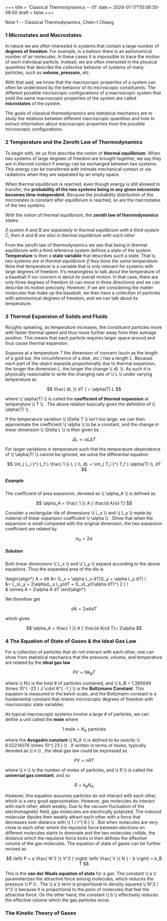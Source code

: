 +++
title = 'Classical Thermodynamics -- 01'
date = 2024-01-17T10:06:30-08:00
draft = false
+++

Note 1 -- Classical Thermodynamics, Chien-I Chiang
<!--more-->

### 1 Microstates and Macrostates

In nature we are often interested in systems that contain a large number of
**degrees of freedom**. For example, in a balloon there is an astronomical
number of air molecules. In these cases it is impossible to trace the motion of
each individual particle. Instead, we are often interested in the physical
quantities that describe the *collective* behavior of systems of many
particles, such as **volume, pressure,** etc. 

With that said, we know that the macroscopic properties of a system can often
be understood by the behavior of its microscopic constituents. The different
possible microscopic configurations of a macroscopic system that yield the same
macroscopic properties of the system are called **microstates** of the system. 

The goals of classical thermodynamics and statistical mechanics are to study
the relations between different macroscopic quantities and how to extract
information about macroscopic properties from the possible microscopic
configurations. 

### 2 Temperature and the Zeroth Law of Thermodynamics

To begin with, let us first describe the notion of **thermal equilibrium**.
When two systems of large degrees of freedom are brought together, we say they
are in _thermal contact_ if energy can be exchanged between two systems. This
energy can be transferred with intimate mechanical contact or via radiations
when they are separated by an empty space. 

When thermal equilibrium is reached, even though energy is still allowed to
transfer, the __probability of the two systems being in any given microstate
becomes time-independent__. Because the probability distribution of the
microstates is constant after equilibrium is reached, so are the macrostates of
the two systems. 


With the notion of thermal equilibrium, the **zeroth law of thermodynamics**
states: 

_if system A and B are separately in thermal equilibrium with a third system C,
then A and B are also in thermal equilibrium with each other_

From the zeroth law of thermodynamics we see that being in thermal equilibrium
with a third reference system defines a state of the system. __Temperature__ is
then a __state variable__ that describes such a state. That is, _two systems
are in thermal equilibrium if they have the same temperature._ Note that temperature is a variable that is only relevant for systems with large degrees of freedom. It’s meaningless to talk about the temperature of a baseball if our concern is about its overall motion. In that case, there are only three degrees of freedom (it can move in three directions) and we can describe its motion precisely. However, if we are considering the matter molecules that make up the baseball, we then have a collection of particles with astronomical degrees of freedom, and we can talk about its temperature.

### 3 Thermal Expansion of Solids and Fluids

Roughly speaking, as temperature increases, the constituent particles move with
faster thermal speed and thus move further away from their average position.
This means that each particle requires larger space around and thus cause
thermal expansion. 

Suppose at a temperature _T_ the dimension of concern (such as the length of
a gold bar, the circumference of a disk, etc.) has a length _L_. Because each
part of the object expands proportionally due to thermal expansion, the longer
the dimension _L_, the longer the change \\( dL \\). As such it is physically
reasonable to write the changing rate of \\( L \\) under varying temperature as 

$$ \frac{ dL }{ dT } = \alpha(T) L $$ 

where \\( \alpha(T) \\) is called the __coefficient of thermal expansion__ at
temperature \\( T \\) . The above relation basically gives the definition of \\( \alpha(T) \\) . 


If the temperature variation \\( \Delta T \\) isn't too large, we can then
approximate the coefficient \\( \alpha \\) to be a constant, and the change in
linear dimension \\( \Delta L \\) is then given by 

$$ \Delta L \simeq \alpha L \Delta T $$ 

For larger variations in temperature such that the temperature-dependence of \\( \alpha(T) \\) cannot be ignored, we solve the differential equation 

$$ \int_{ L_i }^{ L_f } \frac{ 1 }{ L } \\,  dL = \int_{ T_i }^{ T_f
} \alpha(T) \\,  dT  $$ 

##### Example

The coefficient of area expansion, denoted as \\( \alpha_A \\) is defined as 

$$ \alpha_A = \frac{ 1 }{ A } \frac{d A}{d T} $$ 

Consider a rectangular tile of dimensions \\( L_x \\) and \\( L_y \\) made by
material of linear expansion coefficient \\( \alpha \\) . Show that when the
expansion is small compared with the original dimension, the two expansion
coefficient are related by 

$$ \alpha_A = 2\alpha $$ 

##### Solution 

Both linear dimensions \\( L_x \\) and \\( L_y \\) expand according to the
above equations. Thus the expanded area of the tile is 

\begin{align*}
    A + dA &= (L_x + \alpha L_x dT)(L_y + \alpha L_y dT) \\\
           &= L_xL_y + 2\alpha(L_x L_y)dT + (L_xL_y)(\alpha dT)^{ 2 }  \\\
           & \simeq A + 2\alpha A dT
\end{align*}

We therefore get 

$$ dA = 2\alpha A dT $$ 

which gives

$$ \alpha_A = \frac{ 1 }{ A } \frac{d A}{d T}= 2\alpha $$ 

### 4 The Equation of State of Gases & the Ideal Gas Law

For a collection of particles that do not interact with each other, one can
show from statistical mechanics that the pressure, volume, and temperature are
related by the __ideal gas law__

$$ PV = Nk_B T $$ 

where \\(  N\\) is the total # of particles contained, and \\( k_B = 1.380649
\times 10^{ -23 } J \cdot K^{ -1 }   \\) is the __Boltzmann Constant__. This
equation is measured in the kelvin scale, and the Boltzmann constant is
a fundamental constant that relates microscopic degrees of freedom with
macroscopic state variables. 

As typical macroscopic systems involve a large # of particles, we can define
a unit called the __mole__ where

$$ \text{1 mole} = N_A \text{ particles} $$ 

where the __Avogadro constant__ \\( N_A \\) _is defined to be exactly_ \\( 6.02214076 \times 10^{ 23 }   \\) . If written in terms of moles, typically denoted as \\( n \\) , the ideal gas law could be expressed as

$$ PV = nRT $$ 

where \\( n \\)  is the number of moles of particles, and \\( R \\)  is called the
__universal gas constant__, and so 

$$ R = k_B N_A $$ 

However, this equation assumes particles do not interact with each other, which
is a very good approximation. However, gas molecules do interact with each
other, albeit weakly. Due to the vacuum fluctuation of the electromagnetic
field, gas molecules are electrically polarized. The induced molecular dipoles
then weakly attract each other with a force that decreases over distance with \\( 1 / r^{ 6 }   \\) . 
But when molecules are very close to each other where the repulsive force
between electrons on different molecules starts to dominate and the two
molecules _collide_, the distance which the repulsive force kicks in then
defines the effective volume of the gas molecules. The equation of state of
gases can be further revised as 

$$ \left( P + a \frac{ N^2 }{ V^2 }  \right) \left( \frac{ V }{ N } - b \right) = k_B T $$ 

This is the __van der Waals equation of state__ for a gas. The constant \\( a \\) parameterizes the attractive force among molecules, which reduces the pressure \\( P \\) . The \\( a \\) term is proportional to density squared \\( N^2 / V^2 \\) because it is proportional to the _pairs_ of molecules that feel the attractive force. On the other hand, the constant \\( b \\) effectively reduces the effective volume which the gas particles move. 

### The Kinetic Theory of Gases



